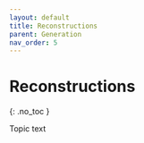 ```yaml
---
layout: default
title: Reconstructions
parent: Generation
nav_order: 5
---
```


# Reconstructions
{: .no_toc }

Topic text